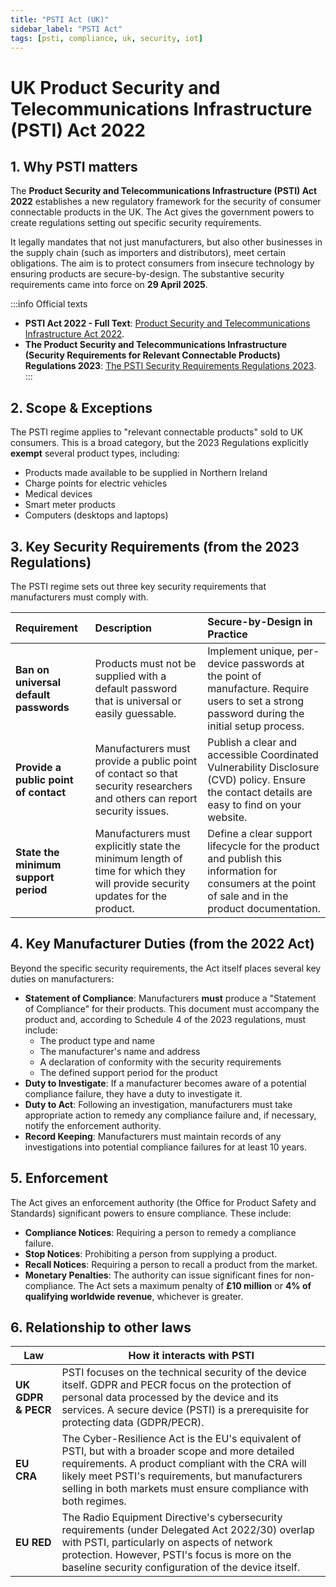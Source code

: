 ```yaml
---
title: "PSTI Act (UK)"
sidebar_label: "PSTI Act"
tags: [psti, compliance, uk, security, iot]
---
```

# UK Product Security and Telecommunications Infrastructure (PSTI) Act 2022

## 1. Why PSTI matters

The **Product Security and Telecommunications Infrastructure (PSTI) Act 2022** establishes a new regulatory framework for the security of consumer connectable products in the UK. The Act gives the government powers to create regulations setting out specific security requirements.

It legally mandates that not just manufacturers, but also other businesses in the supply chain (such as importers and distributors), meet certain obligations. The aim is to protect consumers from insecure technology by ensuring products are secure-by-design. The substantive security requirements came into force on **29 April 2025**.

:::info Official texts
- **PSTI Act 2022 - Full Text**: [Product Security and Telecommunications Infrastructure Act 2022][psti_act_2022].
- **The Product Security and Telecommunications Infrastructure (Security Requirements for Relevant Connectable Products) Regulations 2023**: [The PSTI Security Requirements Regulations 2023][psti_regs_2023].
:::

## 2. Scope & Exceptions

The PSTI regime applies to "relevant connectable products" sold to UK consumers. This is a broad category, but the 2023 Regulations explicitly **exempt** several product types, including:
*   Products made available to be supplied in Northern Ireland
*   Charge points for electric vehicles
*   Medical devices
*   Smart meter products
*   Computers (desktops and laptops)

## 3. Key Security Requirements (from the 2023 Regulations)

The PSTI regime sets out three key security requirements that manufacturers must comply with.

| Requirement | Description | Secure-by-Design in Practice |
| :--- | :--- | :--- |
| **Ban on universal default passwords** | Products must not be supplied with a default password that is universal or easily guessable. | Implement unique, per-device passwords at the point of manufacture. Require users to set a strong password during the initial setup process. |
| **Provide a public point of contact** | Manufacturers must provide a public point of contact so that security researchers and others can report security issues. | Publish a clear and accessible Coordinated Vulnerability Disclosure (CVD) policy. Ensure the contact details are easy to find on your website. |
| **State the minimum support period** | Manufacturers must explicitly state the minimum length of time for which they will provide security updates for the product. | Define a clear support lifecycle for the product and publish this information for consumers at the point of sale and in the product documentation. |

## 4. Key Manufacturer Duties (from the 2022 Act)

Beyond the specific security requirements, the Act itself places several key duties on manufacturers:

- **Statement of Compliance**: Manufacturers **must** produce a "Statement of Compliance" for their products. This document must accompany the product and, according to Schedule 4 of the 2023 regulations, must include:
    - The product type and name
    - The manufacturer's name and address
    - A declaration of conformity with the security requirements
    - The defined support period for the product
- **Duty to Investigate**: If a manufacturer becomes aware of a potential compliance failure, they have a duty to investigate it.
- **Duty to Act**: Following an investigation, manufacturers must take appropriate action to remedy any compliance failure and, if necessary, notify the enforcement authority.
- **Record Keeping**: Manufacturers must maintain records of any investigations into potential compliance failures for at least 10 years.

## 5. Enforcement

The Act gives an enforcement authority (the Office for Product Safety and Standards) significant powers to ensure compliance. These include:

- **Compliance Notices**: Requiring a person to remedy a compliance failure.
- **Stop Notices**: Prohibiting a person from supplying a product.
- **Recall Notices**: Requiring a person to recall a product from the market.
- **Monetary Penalties**: The authority can issue significant fines for non-compliance. The Act sets a maximum penalty of **£10 million** or **4% of qualifying worldwide revenue**, whichever is greater.

## 6. Relationship to other laws

| Law | How it interacts with PSTI |
|-----|----------------------------|
| **UK GDPR & PECR** | PSTI focuses on the technical security of the device itself. GDPR and PECR focus on the protection of personal data processed by the device and its services. A secure device (PSTI) is a prerequisite for protecting data (GDPR/PECR). |
| **EU CRA** | The Cyber-Resilience Act is the EU's equivalent of PSTI, but with a broader scope and more detailed requirements. A product compliant with the CRA will likely meet PSTI's requirements, but manufacturers selling in both markets must ensure compliance with both regimes. |
| **EU RED** | The Radio Equipment Directive's cybersecurity requirements (under Delegated Act 2022/30) overlap with PSTI, particularly on aspects of network protection. However, PSTI's focus is more on the baseline security configuration of the device itself. |

<!-- Citations -->
[psti_act_2022]: https://www.legislation.gov.uk/ukpga/2022/46/contents
[psti_regs_2023]: https://www.legislation.gov.uk/uksi/2023/1007/contents 